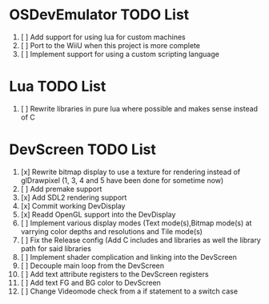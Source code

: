  # OSDevEmulator TODO List
  1. [ ] Add support for using lua for custom machines
  2. [ ] Port to the WiiU when this project is more complete
  3. [ ] Implement support for using a custom  scripting language 
# Lua TODO List
  1. [ ] Rewrite libraries in pure lua where possible and makes sense instead of C
# DevScreen TODO List
  1. [x]  Rewrite bitmap display to use a texture for rendering instead of glDrawpixel (1, 3, 4 and 5 have been done for sometime now)
  2. [ ]  Add premake support
  3. [x]  Add SDL2 rendering support 
  4. [x]  Commit working DevDisplay
  5. [x]  Readd OpenGL support into the DevDisplay
  6. [ ]  Implement various display modes (Text mode(s),Bitmap mode(s) at varrying color depths and resolutions and Tile mode(s)
  7. [ ]  Fix the Release config (Add C includes and libraries as well the library path for said libraries
  8. [ ]  Implement shader complication and linking into the DevScreen
  9. [ ] Decouple main loop from the DevScreen
10. [ ] Add text attribute registers to the DevScreen registers
11. [ ] Add text FG and BG color to DevScreen 
12. [ ] Change Videomode check from a if statement to a switch case
